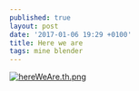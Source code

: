 ```yaml
---
published: true
layout: post
date: '2017-01-06 19:29 +0100'
title: Here we are
tags: mine blender
---
```

[![hereWeAre.th.png](https://cdn.scrot.moe/images/2017/01/06/hereWeAre.th.png)](https://cdn.scrot.moe/images/2017/01/06/hereWeAre.png)
